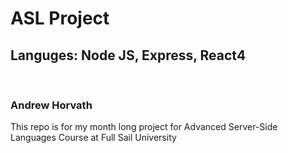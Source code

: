 # ASL Project

## Languges: Node JS, Express, React4  

 <br>
 
### Andrew Horvath

This repo is for my month long project for Advanced Server-Side Languages Course
at Full Sail University